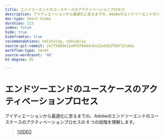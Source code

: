 ```yaml
---
title: エンドツーエンドのユースケースのアクティベーションプロセス
description: アイディエーションから最適化に至るまでの、Adobeのエンドツーエンドのユースケースのアクティベーションプロセスの 6 つの段階を理解します。
doc-type: Short Video
duration: 213
index: false
hide: true
hidefromtoc: true
recommendations: noCatalog, noDisplay
source-git-commit: 2af7500de12a9fd78e64c6a12a42b2fbbf121eba
workflow-type: tm+mt
source-wordcount: '40'
ht-degree: 0%

---
```



# エンドツーエンドのユースケースのアクティベーションプロセス

アイディエーションから最適化に至るまでの、Adobeのエンドツーエンドのユースケースのアクティベーションプロセスの 6 つの段階を理解します。

<!-- 65_S651_3442537_212_endtoend-use-case-activation-process -->
>[!VIDEO](https://video.tv.adobe.com/v/3458248/?learn=on&enablevpops=true)
